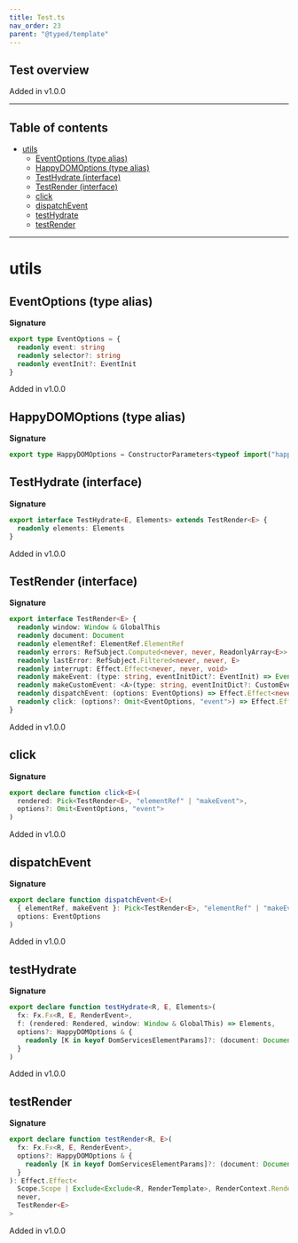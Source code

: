 ```yaml
---
title: Test.ts
nav_order: 23
parent: "@typed/template"
---
```


## Test overview

Added in v1.0.0

---

<h2 class="text-delta">Table of contents</h2>

- [utils](#utils)
  - [EventOptions (type alias)](#eventoptions-type-alias)
  - [HappyDOMOptions (type alias)](#happydomoptions-type-alias)
  - [TestHydrate (interface)](#testhydrate-interface)
  - [TestRender (interface)](#testrender-interface)
  - [click](#click)
  - [dispatchEvent](#dispatchevent)
  - [testHydrate](#testhydrate)
  - [testRender](#testrender)

---

# utils

## EventOptions (type alias)

**Signature**

```ts
export type EventOptions = {
  readonly event: string
  readonly selector?: string
  readonly eventInit?: EventInit
}
```

Added in v1.0.0

## HappyDOMOptions (type alias)

**Signature**

```ts
export type HappyDOMOptions = ConstructorParameters<typeof import("happy-dom").Window>[0]
```

## TestHydrate (interface)

**Signature**

```ts
export interface TestHydrate<E, Elements> extends TestRender<E> {
  readonly elements: Elements
}
```

Added in v1.0.0

## TestRender (interface)

**Signature**

```ts
export interface TestRender<E> {
  readonly window: Window & GlobalThis
  readonly document: Document
  readonly elementRef: ElementRef.ElementRef
  readonly errors: RefSubject.Computed<never, never, ReadonlyArray<E>>
  readonly lastError: RefSubject.Filtered<never, never, E>
  readonly interrupt: Effect.Effect<never, never, void>
  readonly makeEvent: (type: string, eventInitDict?: EventInit) => Event
  readonly makeCustomEvent: <A>(type: string, eventInitDict?: CustomEventInit<A>) => CustomEvent<A>
  readonly dispatchEvent: (options: EventOptions) => Effect.Effect<never, Cause.NoSuchElementException, void>
  readonly click: (options?: Omit<EventOptions, "event">) => Effect.Effect<never, Cause.NoSuchElementException, void>
}
```

Added in v1.0.0

## click

**Signature**

```ts
export declare function click<E>(
  rendered: Pick<TestRender<E>, "elementRef" | "makeEvent">,
  options?: Omit<EventOptions, "event">
)
```

Added in v1.0.0

## dispatchEvent

**Signature**

```ts
export declare function dispatchEvent<E>(
  { elementRef, makeEvent }: Pick<TestRender<E>, "elementRef" | "makeEvent">,
  options: EventOptions
)
```

Added in v1.0.0

## testHydrate

**Signature**

```ts
export declare function testHydrate<R, E, Elements>(
  fx: Fx.Fx<R, E, RenderEvent>,
  f: (rendered: Rendered, window: Window & GlobalThis) => Elements,
  options?: HappyDOMOptions & {
    readonly [K in keyof DomServicesElementParams]?: (document: Document) => DomServicesElementParams[K]
  }
)
```

Added in v1.0.0

## testRender

**Signature**

```ts
export declare function testRender<R, E>(
  fx: Fx.Fx<R, E, RenderEvent>,
  options?: HappyDOMOptions & {
    readonly [K in keyof DomServicesElementParams]?: (document: Document) => DomServicesElementParams[K]
  }
): Effect.Effect<
  Scope.Scope | Exclude<Exclude<R, RenderTemplate>, RenderContext.RenderContext | CurrentEnvironment | DomServices>,
  never,
  TestRender<E>
>
```

Added in v1.0.0
